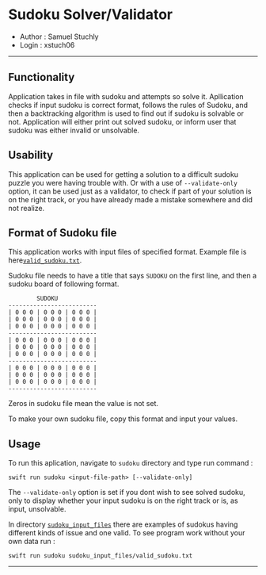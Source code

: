 # Sudoku Solver/Validator

- Author : Samuel Stuchly
- Login : xstuch06
----
## Functionality 

Application takes in file with sudoku and attempts so solve it. Apllication checks if input sudoku is correct format, follows the rules of Sudoku, and then a backtracking algorithm is used to find out if sudoku is solvable or not. 
Application will either print out solved sudoku, or inform user that sudoku was either invalid or unsolvable.

## Usability 
This application can be used for getting a solution to a difficult sudoku puzzle you were having trouble with. 
Or with a use of `--validate-only` option, it can be used just as a validator, to check if part of your solution is on the right track, or you have already made a mistake somewhere and did not realize.

## Format of Sudoku file
This application works with input files of specified format. Example file is here[`valid_sudoku.txt`](sudoku/sudoku_input_files/valid_sudoku.txt).

Sudoku file needs to have a title that says `SUDOKU` on the first line, and then a sudoku board of following format.
```
        SUDOKU
-------------------------
| 0 0 0 | 0 0 0 | 0 0 0 | 
| 0 0 0 | 0 0 0 | 0 0 0 |
| 0 0 0 | 0 0 0 | 0 0 0 | 
-------------------------
| 0 0 0 | 0 0 0 | 0 0 0 | 
| 0 0 0 | 0 0 0 | 0 0 0 | 
| 0 0 0 | 0 0 0 | 0 0 0 | 
-------------------------
| 0 0 0 | 0 0 0 | 0 0 0 | 
| 0 0 0 | 0 0 0 | 0 0 0 | 
| 0 0 0 | 0 0 0 | 0 0 0 | 
-------------------------
```
Zeros in sudoku file mean the value is not set.

To make your own sudoku file, copy this format and input your values.



## Usage 

To run this aplication, navigate to `sudoku` directory and type run command :
```
swift run sudoku <input-file-path> [--validate-only]
```
The `--validate-only` option is set if you dont wish to see solved sudoku, only to display whether your input sudoku is on the right track or is, as input, unsolvable.

In directory [`sudoku_input_files`](sudoku/sudoku_input_files) there are examples of sudokus having different kinds of issue and one valid. To see program work without your own data run :
```
swift run sudoku sudoku_input_files/valid_sudoku.txt
```
----
